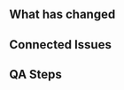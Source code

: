 <!--
  Thank you for your PR! Please follow this template to help us review your PR quickly.
-->

## What has changed

<!--
  Please name your PR following conventional commits.
  https://www.conventionalcommits.org/en/v1.0.0/
  The main ones to use are `feat`, `fix`, `chore`, `build`, `refactor`, and `docs`.

  If your PR is not connected to an issue, please describe the reason for your
  changes. Please also describe what you have changed. For more complex changes, include a self review that goes into more detail. Please also call attention to breaking changes, particularly in the shape of API routes.
-->

## Connected Issues

<!--
  If this PR resolves an issue, please add `closes #issue-no` below to connect the issue to the PR.
-->

## QA Steps

<!-- Please describe how to test what you've changed. -->
